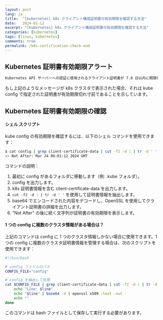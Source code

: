 ```yaml
---
layout: post
lang: ja
title:  "[kubernetes] k8s クライアント構成証明書の有効期限を確認する方法"
date:   2024-01-12
excerpt: "[kubernetes] k8s クライアント構成証明書の有効期限を確認する方法"
categories: [kubernetes]
tags: [linux, kubernetes]
comments: true
permalink: /k8s-certification-check-end
---
```


## Kubernetes 証明書有効期限アラート
```bash
Kubernetes API サーバーへの認証に使用されるクライアント証明書が 7.0 日以内に期限切れになります。
```
もし上記のようなメッセージが k8s クラスタで表示された場合、それは kube config で指定された証明書が有効期限切れ寸前であることを示しています。

## Kubernetes 証明書有効期限の確認
#### シェル スクリプト
kube config の有効期限を確認するには、以下のシェル コマンドを使用できます：
```bash
$ cat config | grep client-certificate-data | cut -f2 -d : | tr -d ' ' | base64 -d | openssl x509 -text -out - | grep "Not After"
>> Not After: Mar 24 06:01:12 2024 GMT
```
コマンドの説明：

1) 最初に config があるフォルダに移動します（例: .kube フォルダ）。
2) config を出力します。
3) k8s 証明書情報を含む client-certificate-data を出力します。
4) `cut -f2 -d : | tr -d ' '` を使用して証明書情報を抽出します。
5) base64 でエンコードされた内容をデコードし、OpenSSL を使用してクライアント証明書の詳細を出力します。
6) "Not After" の後に続く文字列が証明書の有効期限を表示します。

#### 1 つの config に複数のクラスタ情報がある場合は？
上記のコマンドは config に 1 つのクラスタ情報しかない場合に使用できます。1 つの config に複数のクラスタ証明書情報を管理する場合は、次のスクリプトを使用できます：
```bash
#!/bin/bash

# config ファイルのパス
CONFIG_FILE="config"

# config を抽出して処理
cat $CONFIG_FILE | grep client-certificate-data | cut -f2 -d : | tr -d ' ' | while read -r line; do
    echo "Line: $line"
    echo "$line" | base64 -d | openssl x509 -text -out -
    echo ""
done
```
このコマンドは bash ファイルとして保存して実行する必要があります。
